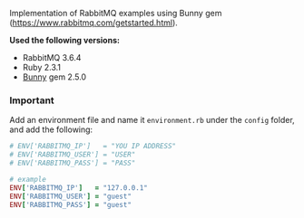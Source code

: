 Implementation of RabbitMQ examples using Bunny gem (https://www.rabbitmq.com/getstarted.html).

**Used the following versions:**
- RabbitMQ 3.6.4
- Ruby 2.3.1
- [Bunny](https://github.com/ruby-amqp/bunny) gem 2.5.0

### Important
Add an environment file and name it `environment.rb` under the `config` folder, and add the following:
```ruby
# ENV['RABBITMQ_IP']   = "YOU IP ADDRESS"
# ENV['RABBITMQ_USER'] = "USER"
# ENV['RABBITMQ_PASS'] = "PASS"

# example
ENV['RABBITMQ_IP']   = "127.0.0.1"
ENV['RABBITMQ_USER'] = "guest"
ENV['RABBITMQ_PASS'] = "guest"
```
